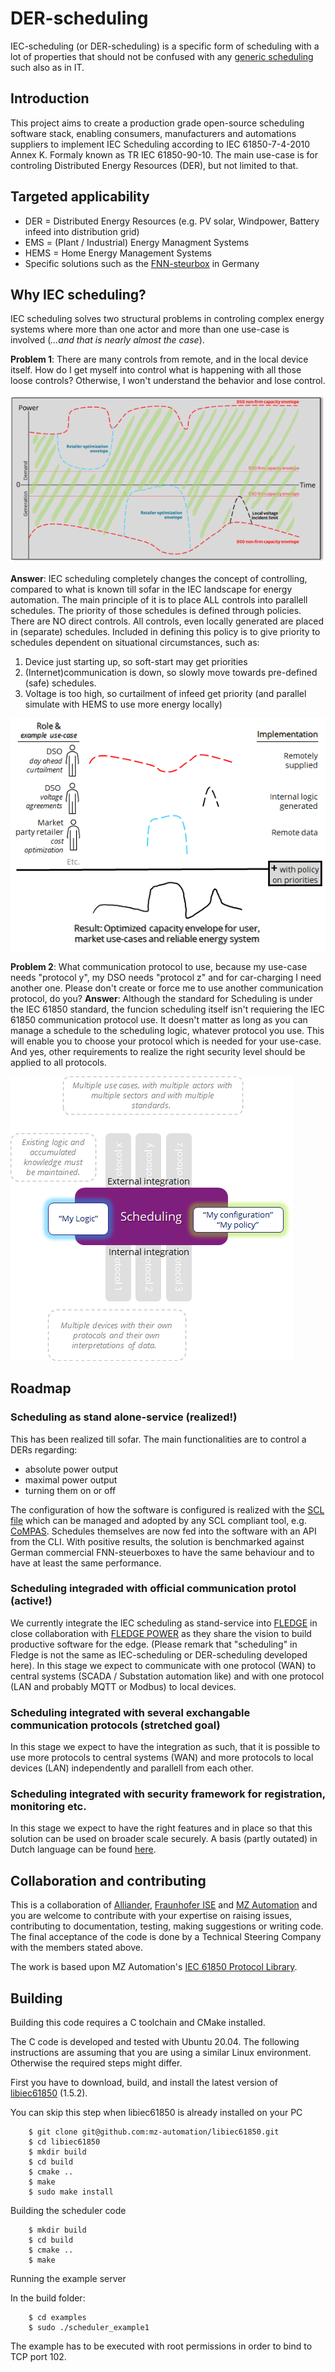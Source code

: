 # DER-scheduling
IEC-scheduling (or DER-scheduling) is a specific form of scheduling with a lot of properties that should not be confused with any [generic scheduling](https://en.wikipedia.org/wiki/Schedule) such also as in IT.

## Introduction
This project aims to create a production grade open-source scheduling software stack, enabling consumers, manufacturers and automations suppliers to implement IEC Scheduling according to IEC 61850-7-4-2010 Annex K. Formaly known as TR IEC 61850-90-10. The main use-case is for controling Distributed Energy Resources (DER), but not limited to that. 

## Targeted applicability
- DER = Distributed Energy Resources (e.g. PV solar, Windpower, Battery infeed into distribution grid)
- EMS = (Plant / Industrial) Energy Managment Systems
- HEMS = Home Energy Management Systems
- Specific solutions such as the [FNN-steurbox](https://www.vde.com/de/fnn/arbeitsgebiete/digitalisierung-metering/lastenhefte/steuerbox) in Germany

## Why IEC scheduling?
IEC scheduling solves two structural problems in controling complex energy systems where more than one actor and more than one use-case is involved (*...and that is nearly almost the case*).

**Problem 1**: There are many controls from remote, and in the local device itself. How do I get myself into control what is happening with all those loose controls? Otherwise, I won't understand the behavior and lose control.

![Several actors with several capacity envelopes](./images/readme_totalenvelopes.png)


**Answer**: IEC scheduling completely changes the concept of controlling, compared to what is known till sofar in the IEC landscape for energy automation. The main principle of it is to place ALL controls into parallell schedules. The priority of those schedules is defined through policies. There are NO direct controls. All controls, even locally generated are placed in (separate) schedules. Included in defining this policy is to give priority to schedules dependent on situational circumstances, such as:
1. Device just starting up, so soft-start may get priorities
2. (Internet)communication is down, so slowly move towards pre-defined (safe) schedules.
3. Voltage is too high, so curtailment of infeed get priority (and parallel simulate with HEMS to use more energy locally)

![Several actors with several IEC-schedules](./images/readme_totalschedules.png)

**Problem 2**:  What communication protocol to use, because my use-case needs "protocol y", my DSO needs "protocol z" and for car-charging I need another one. Please don't create or force me to use another communication protocol, do you?
**Answer**: Although the standard for Scheduling is under the IEC 61850 standard, the funcion scheduling itself isn't requiering the IEC 61850 communication protocol use.  It doesn't matter as long as you can manage a schedule to the scheduling logic, whatever protocol you use. This will enable you to choose your protocol which is needed for your use-case. And yes, other requirements to realize the right security level should be applied to all protocols.

![Infographic embedding IEC-scheduling into Fledge](./images/readme_infographic_embedding.png)

## Roadmap
### Scheduling as stand alone-service (realized!)
This has been realized till sofar. The main functionalities are to control a DERs regarding:
- absolute power output
- maximal power output
- turning them on or off

The configuration of how the software is configured is realized with the [SCL file](https://github.com/alliander-opensource/der-scheduling/blob/main/models/der_scheduler.cid) which can be managed and adopted by any SCL compliant tool, e.g. [CoMPAS](https://github.com/com-pas). Schedules themselves are now fed into the software with an API from the CLI.
With positive results, the solution is benchmarked against German commercial FNN-steuerboxes to have the same behaviour and to have at least the same performance.

### Scheduling integraded with official communication protol (active!)
We currently integrate the IEC scheduling as stand-service into [FLEDGE](https://www.lfedge.org/projects/fledge/) in close collaboration with [FLEDGE POWER](https://lfenergy.org/projects/fledgepower/) as they share the vision to build productive software for the edge. (Please remark that "scheduling" in Fledge is not the same as IEC-scheduling or DER-scheduling developed here). In this stage we expect to communicate with one protocol (WAN) to central systems (SCADA / Substation automation like) and with one protocol (LAN and probably MQTT or Modbus) to local devices.

### Scheduling integrated with several exchangable communication protocols (stretched goal)
In this stage we expect to have the integration as such, that it is possible to use more protocols to central systems (WAN) and more protocols to local devices (LAN) independently and parallell from each other.

### Scheduling integrated with security framework for registration, monitoring etc.
In this stage we expect to have the right features and in place so that this solution can be used on broader scale securely. A basis (partly outated) in Dutch language can be found [here](https://alliander.gitbook.io/interfacespecificatie-elektriciteit-productie-eenh/bijlage_3_gemaakte_keuzes_en_toelichting). 

## Collaboration and contributing
This is a collaboration of [Alliander](alliander.com), [Fraunhofer ISE](https://www.ise.fraunhofer.de/) and [MZ Automation](https://www.mz-automation.de) and you are welcome to contribute with your expertise on raising issues, contributing to documentation, testing, making suggestions or writing code. The final acceptance of the code is done by a Technical Steering Company with the members stated above.

The work is based upon MZ Automation's [IEC 61850 Protocol Library](https://www.mz-automation.de/communication-protocols/iec-61850-protocol-library/).

## Building

Building this code requires a C toolchain and CMake installed.

The C code is developed and tested with Ubuntu 20.04. The following instructions are assuming that you are using a similar Linux environment. Otherwise the required steps might differ.

First you have to download, build, and install the latest version of [libiec61850](https://github.com/mz-automation/libiec61850) (1.5.2).

You can skip this step when libiec61850 is already installed on your PC

        $ git clone git@github.com:mz-automation/libiec61850.git
        $ cd libiec61850
        $ mkdir build
        $ cd build
        $ cmake ..
        $ make
        $ sudo make install

Building the scheduler code

        $ mkdir build
        $ cd build
        $ cmake ..
        $ make

Running the example server

In the build folder:

        $ cd examples
        $ sudo ./scheduler_example1

The example has to be executed with root permissions in order to bind to TCP port 102.
